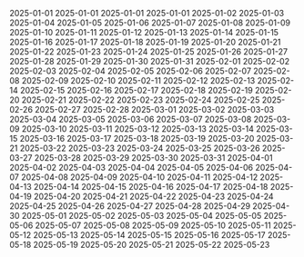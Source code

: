 2025-01-01
2025-01-01
2025-01-01
2025-01-01
2025-01-02
2025-01-03
2025-01-04
2025-01-05
2025-01-06
2025-01-07
2025-01-08
2025-01-09
2025-01-10
2025-01-11
2025-01-12
2025-01-13
2025-01-14
2025-01-15
2025-01-16
2025-01-17
2025-01-18
2025-01-19
2025-01-20
2025-01-21
2025-01-22
2025-01-23
2025-01-24
2025-01-25
2025-01-26
2025-01-27
2025-01-28
2025-01-29
2025-01-30
2025-01-31
2025-02-01
2025-02-02
2025-02-03
2025-02-04
2025-02-05
2025-02-06
2025-02-07
2025-02-08
2025-02-09
2025-02-10
2025-02-11
2025-02-12
2025-02-13
2025-02-14
2025-02-15
2025-02-16
2025-02-17
2025-02-18
2025-02-19
2025-02-20
2025-02-21
2025-02-22
2025-02-23
2025-02-24
2025-02-25
2025-02-26
2025-02-27
2025-02-28
2025-03-01
2025-03-02
2025-03-03
2025-03-04
2025-03-05
2025-03-06
2025-03-07
2025-03-08
2025-03-09
2025-03-10
2025-03-11
2025-03-12
2025-03-13
2025-03-14
2025-03-15
2025-03-16
2025-03-17
2025-03-18
2025-03-19
2025-03-20
2025-03-21
2025-03-22
2025-03-23
2025-03-24
2025-03-25
2025-03-26
2025-03-27
2025-03-28
2025-03-29
2025-03-30
2025-03-31
2025-04-01
2025-04-02
2025-04-03
2025-04-04
2025-04-05
2025-04-06
2025-04-07
2025-04-08
2025-04-09
2025-04-10
2025-04-11
2025-04-12
2025-04-13
2025-04-14
2025-04-15
2025-04-16
2025-04-17
2025-04-18
2025-04-19
2025-04-20
2025-04-21
2025-04-22
2025-04-23
2025-04-24
2025-04-25
2025-04-26
2025-04-27
2025-04-28
2025-04-29
2025-04-30
2025-05-01
2025-05-02
2025-05-03
2025-05-04
2025-05-05
2025-05-06
2025-05-07
2025-05-08
2025-05-09
2025-05-10
2025-05-11
2025-05-12
2025-05-13
2025-05-14
2025-05-15
2025-05-16
2025-05-17
2025-05-18
2025-05-19
2025-05-20
2025-05-21
2025-05-22
2025-05-23
